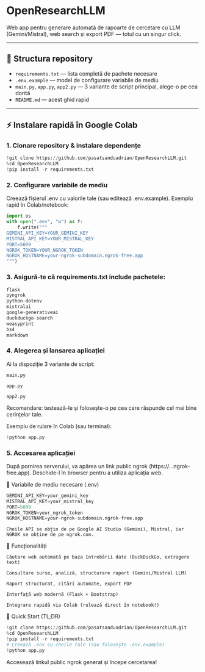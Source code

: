 # OpenResearchLLM

Web app pentru generare automată de rapoarte de cercetare cu LLM (Gemini/Mistral), web search și export PDF — totul cu un singur click.

---

## 🧰 Structura repository

- `requirements.txt` — lista completă de pachete necesare
- `.env.example` — model de configurare variabile de mediu
- `main.py`, `app.py`, `app2.py` — 3 variante de script principal, alege-o pe cea dorită
- `README.md` — acest ghid rapid

---

## ⚡ Instalare rapidă în Google Colab

### 1. Clonare repository & instalare dependențe

```python
!git clone https://github.com/pasatsanduadrian/OpenResearchLLM.git
%cd OpenResearchLLM
!pip install -r requirements.txt
```
### 2. Configurare variabile de mediu

Creează fișierul .env cu valorile tale (sau editează .env.example). Exemplu rapid în Colab/notebook:

```python
import os
with open(".env", "w") as f:
    f.write("""
GEMINI_API_KEY=YOUR_GEMINI_KEY
MISTRAL_API_KEY=YOUR_MISTRAL_KEY
PORT=5099
NGROK_TOKEN=YOUR_NGROK_TOKEN
NGROK_HOSTNAME=your-ngrok-subdomain.ngrok-free.app
""")
```

### 3. Asigură-te că requirements.txt include pachetele:

```python
flask
pyngrok
python-dotenv
mistralai
google-generativeai
duckduckgo-search
weasyprint
bs4
markdown
```

### 4. Alegerea și lansarea aplicației

Ai la dispoziție 3 variante de script:

    main.py

    app.py

    app2.py

Recomandare: testează-le și folosește-o pe cea care răspunde cel mai bine cerințelor tale.

Exemplu de rulare în Colab (sau terminal):

```python
!python app.py
```
### 5. Accesarea aplicației

După pornirea serverului, va apărea un link public ngrok (https://...ngrok-free.app).
Deschide-l în browser pentru a utiliza aplicația web.

🔑 Variabile de mediu necesare (.env)

```python
GEMINI_API_KEY=your_gemini_key
MISTRAL_API_KEY=your_mistral_key
PORT=5099
NGROK_TOKEN=your_ngrok_token
NGROK_HOSTNAME=your-ngrok-subdomain.ngrok-free.app
```

    Cheile API se obțin de pe Google AI Studio (Gemini), Mistral, iar NGROK se obține de pe ngrok.com.

📝 Funcționalități

    Căutare web automată pe baza întrebării date (DuckDuckGo, extragere text)

    Consultare surse, analiză, structurare raport (Gemini/Mistral LLM)

    Raport structurat, citări automate, export PDF   

    Interfață web modernă (Flask + Bootstrap)

    Integrare rapidă via Colab (rulează direct în notebook!)


🚀 Quick Start (TL;DR)
```python
!git clone https://github.com/pasatsanduadrian/OpenResearchLLM.git
%cd OpenResearchLLM
!pip install -r requirements.txt
# Creează .env cu cheile tale (sau folosește .env.example)
!python app.py
```

Accesează linkul public ngrok generat și începe cercetarea!
